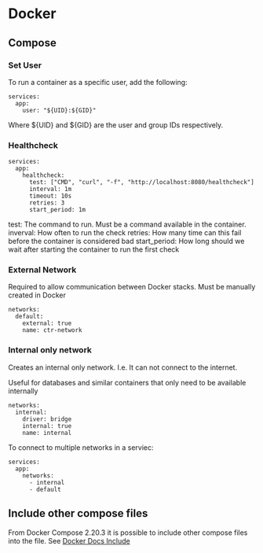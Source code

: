 # Docker

## Compose

### Set User

To run a container as a specific user, add the following:
```
services:
  app:
    user: "${UID}:${GID}"
```
Where ${UID} and ${GID} are the user and group IDs respectively.

### Healthcheck
```
services:
  app:
    healthcheck:
      test: ["CMD", "curl", "-f", "http://localhost:8080/healthcheck"]
      interval: 1m
      timeout: 10s
      retries: 3
      start_period: 1m
```
test: The command to run. Must be a command available in the container.
inverval: How often to run the check
retries: How many time can this fail before the container is considered bad
start_period: How long should we wait after starting the container to run the first check

### External Network
Required to allow communication between Docker stacks. Must be manually created in Docker
```
networks:
  default:
    external: true
    name: ctr-network
```

### Internal only network
Creates an internal only network. I.e. It can not connect to the internet.

Useful for databases and similar containers that only need to be available internally
```
networks:
  internal:
    driver: bridge
    internal: true
    name: internal
```

To connect to multiple networks in a serviec:
```
services:
  app:
    networks:
      - internal
      - default
```

## Include other compose files

From Docker Compose 2.20.3 it is possible to include other compose files into the file. See [Docker Docs Include](https://docs.docker.com/compose/how-tos/multiple-compose-files/include/)
